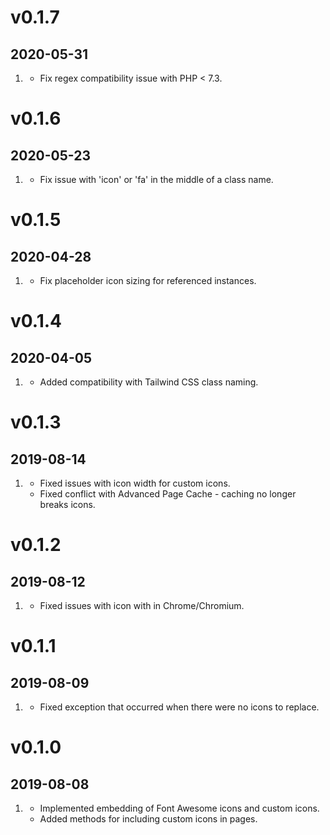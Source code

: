 # v0.1.7
## 2020-05-31

1. [](#bugfix)
    * Fix regex compatibility issue with PHP < 7.3.

# v0.1.6
## 2020-05-23

1. [](#bugfix)
    * Fix issue with 'icon' or 'fa' in the middle of a class name.

# v0.1.5
## 2020-04-28

1. [](#bugfix)
    * Fix placeholder icon sizing for referenced instances.

# v0.1.4
## 2020-04-05

1. [](#improved)
    * Added compatibility with Tailwind CSS class naming.

# v0.1.3
## 2019-08-14

1. [](#bugfix)
    * Fixed issues with icon width for custom icons.
    * Fixed conflict with Advanced Page Cache - caching no longer breaks icons.

# v0.1.2
## 2019-08-12

1. [](#bugfix)
    * Fixed issues with icon with in Chrome/Chromium.

# v0.1.1
## 2019-08-09

1. [](#bugfix)
    * Fixed exception that occurred when there were no icons to replace.

# v0.1.0
## 2019-08-08

1. [](#new)
    * Implemented embedding of Font Awesome icons and custom icons.
    * Added methods for including custom icons in pages.

